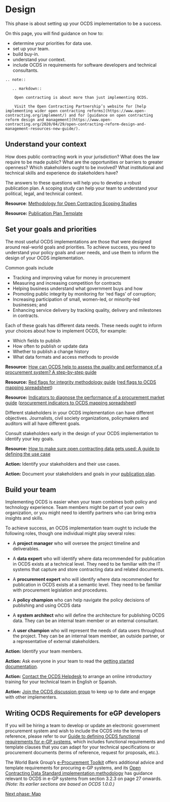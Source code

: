 # Design

This phase is about setting up your OCDS implementation to be a success.  

On this page, you will find guidance on how to:

*   determine your priorities for data use.
*   set up your team.
*   build buy-in.
*   understand your context.
*   include OCDS in requirements for software developers and technical consultants.

```eval_rst
.. note::

   .. markdown::

    Open contracting is about more than just implementing OCDS.

    Visit the Open Contracting Partnership’s website for [help implementing wider open contracting reforms](https://www.open-contracting.org/implement/) and for [guidance on open contracting reform design and management](https://www.open-contracting.org/2020/04/29/open-contracting-reform-design-and-management-resources-new-guide/).

```

## Understand your context

How does public contracting work in your jurisdiction? What does the law require to be made public? What are the opportunities or barriers to greater openness? Which stakeholders ought to be involved? What institutional and technical skills and experience do stakeholders have?

The answers to these questions will help you to develop a robust publication plan.  A scoping study can help your team to understand your political, legal, and technical context.

**Resource**: [Methodology for Open Contracting Scoping Studies](https://www.open-contracting.org/resources/methodology-open-contracting-scoping-studies/)

**Resource:** [Publication Plan Template](https://www.open-contracting.org/resources/ocds-publication-plan-template/)

## Set your goals and priorities

The most useful OCDS implementations are those that were designed around real-world goals and priorities. To achieve success, you need to understand your policy goals and user needs, and use them to inform the design of your OCDS implementation.

Common goals include

*   Tracking and improving value for money in procurement
*   Measuring and increasing competition for contracts
*   Helping business understand what government buys and how
*   Promoting public integrity by monitoring for ‘red flags’ of corruption;
*   Increasing participation of small, women-led, or minority-led businesses; and
*   Enhancing service delivery by tracking quality, delivery and milestones in contracts.

Each of these goals has different data needs. These needs ought to inform your choices about how to implement OCDS, for example:

*   Which fields to publish
*   How often to publish or update data
*   Whether to publish a change history
*   What data formats and access methods to provide

**Resource:** [How can OCDS help to assess the quality and performance of a procurement system? A step-by-step guide](https://www.open-contracting.org/2019/04/03/oecdmaps-ocds-step-by-step-guide/)

**Resource:** [Red flags for integrity methodology guide](https://www.open-contracting.org/resources/red-flags-integrity-giving-green-light-open-data-solutions/) ([red flags to OCDS mapping spreadsheet](https://docs.google.com/spreadsheets/d/12PFkUlQH09jQvcnORjcbh9-8d-NnIuk4mAQwdGiXeSM/edit#gid=0))

**Resource:** [Indicators to diagnose the performance of a procurement market guide](https://docs.google.com/document/d/1vSJk9-qWSTQEx9ZZc7BUhQZMHvTRcyDYVS2sl8HB__k/edit?usp=sharing) ([procurement indicators to OCDS mapping spreadsheet](https://docs.google.com/spreadsheets/d/1nG7e52E1CXOXoUjz6pimW4Z7er9u3DJSs98QKdJJioE/edit#gid=110864222))

Different stakeholders in your OCDS implementation can have different objectives. Journalists, civil society organizations, policymakers and auditors will all have different goals.  

Consult stakeholders early in the design of your OCDS implementation to identify your key goals.

**Resource:** [How to make sure open contracting data gets used: A guide to defining the use case](https://www.open-contracting.org/2016/08/18/use-case-guide/)

**Action:** Identify your stakeholders and their use cases.

**Action:** Document your stakeholders and goals in your [publication plan](https://www.open-contracting.org/resources/ocds-publication-plan-template/).  

## Build your team

Implementing OCDS is easier when your team combines both policy and technology experience. Team members might be part of your own organization, or you might need to identify partners who can bring extra insights and skills.

To achieve success, an OCDS implementation team ought to include the following roles, though one individual might play several roles:

* A **project manager** who will oversee the project timeline and deliverables.

* A **data expert** who will identify where data recommended for publication in OCDS exists at a technical level. They need to be familiar with the IT systems that capture and store contracting data and related documents.

* A **procurement expert** who will identify where data recommended for publication in OCDS exists at a semantic level. They need to be familiar with procurement legislation and procedures.

* A **policy champion** who can help navigate the policy decisions of publishing and using OCDS data

* A **system architect** who will define the architecture for publishing OCDS data. They can be an internal team member or an external consultant.

* A **user champion** who will represent the needs of data users throughout the project. They can be an internal team member, an outside partner, or a representative of external stakeholders.

**Action:** Identify your team members.

**Action:** Ask everyone in your team to read the [getting started documentation](../../getting_started/index.md).

**Action:** [Contact the OCDS Helpdesk](mailto:data@open-contracting.org/) to arrange an online introductory training for your technical team in English or Spanish.

**Action:** [Join the OCDS discussion group](https://groups.google.com/a/open-contracting.org/forum/#!forum/standard-discuss) to keep up to date and engage with other implementers.

## Writing OCDS Requirements for eGP developers

If you will be hiring a team to develop or update an electronic government procurement system and wish to include the OCDS into the terms of reference,  please refer to our [Guide to defining OCDS functional requirements for e-GP systems](https://www.open-contracting.org/resources/guide-defining-open-contracting-data-standard-functional-requirements-electronic-government-procurement-systems/), which includes functional requirements and template clauses that you can adapt for your technical specifications or procurement documents (terms of reference, request for proposals, etc.).

The World Bank Group’s [e-Procurement Toolkit](http://www.eprocurementtoolkit.org/) offers additional advice and template requirements for procuring e-GP systems, and its [Open Contracting Data Standard implementation methodology](http://www.eprocurementtoolkit.org/sites/default/files/2016-11/OCDS_Implemetation_Methodology_0.pdf#page=27) has guidance relevant to OCDS in e-GP systems from section 3.2.3 on page 27 onwards. *(Note: Its earlier sections are based on OCDS 1.0.0.)*

[Next phase: Map](map.md)

